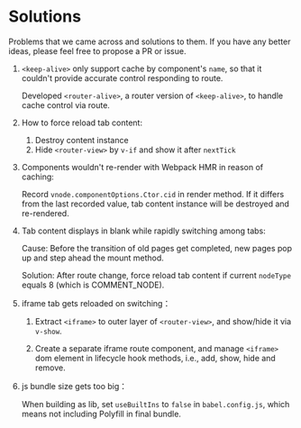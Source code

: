 # Solutions

Problems that we came across and solutions to them. If you have any better ideas, please feel free to propose a PR or issue.


1. `<keep-alive>` only support cache by component's `name`, so that it couldn't provide accurate control responding to route.

    Developed `<router-alive>`, a router version of `<keep-alive>`, to handle cache control via route.

2. How to force reload tab content:

   1. Destroy content instance
   2. Hide `<router-view>` by `v-if` and show it after `nextTick`

3. Components wouldn't re-render with Webpack HMR in reason of caching:
   
    Record `vnode.componentOptions.Ctor.cid` in render method. If it differs from the last recorded value, tab content instance will be destroyed and re-rendered.

4. Tab content displays in blank while rapidly switching among tabs:

    Cause: Before the transition of old pages get completed, new pages pop up and step ahead the mount method.

    Solution: After route change, force reload tab content if current `nodeType` equals 8 (which is COMMENT_NODE).

5. iframe tab gets reloaded on switching：

   1. Extract `<iframe>` to outer layer of `<router-view>`, and show/hide it via `v-show`.

   2. Create a separate iframe route component, and manage `<iframe>` dom element in lifecycle hook methods, i.e., add, show, hide and remove.

6. js bundle size gets too big：

    When building as lib, set `useBuiltIns` to `false` in `babel.config.js`, which means not including Polyfill in final bundle.
